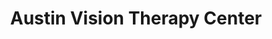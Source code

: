 ---
title: "Austin Vision Therapy Center"
url: /austin/austin-vision-therapy-center/
shop: optician
---
